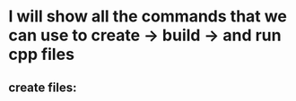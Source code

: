 # I will show all the commands that we can use to create -> build -> and run cpp files

## create files:

